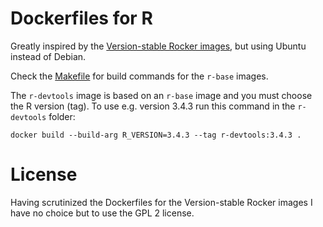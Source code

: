 Dockerfiles for R
=================

Greatly inspired by the [Version-stable Rocker images](https://github.com/rocker-org/rocker-versioned), but using Ubuntu instead of Debian.

Check the [Makefile](r-base/Makefile) for build commands for the `r-base` images.

The `r-devtools` image is based on an `r-base` image and you must choose the R version (tag). To use e.g. version 3.4.3 run this command in the `r-devtools` folder:

	docker build --build-arg R_VERSION=3.4.3 --tag r-devtools:3.4.3 .


# License

Having scrutinized the Dockerfiles for the Version-stable Rocker images I have no choice but to use the GPL 2 license.


